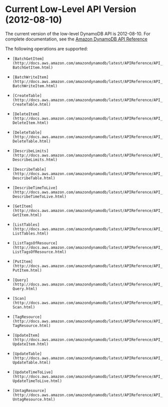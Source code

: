 # Current Low\-Level API Version \(2012\-08\-10\)<a name="Appendix.CurrentAPI"></a>

The current version of the low\-level DynamoDB API is 2012\-08\-10\. For complete documentation, see the [Amazon DynamoDB API Reference](http://docs.aws.amazon.com/amazondynamodb/latest/APIReference/)

The following operations are supported:

+ `[BatchGetItem](http://docs.aws.amazon.com/amazondynamodb/latest/APIReference/API_BatchGetItem.html)`

+ `[BatchWriteItem](http://docs.aws.amazon.com/amazondynamodb/latest/APIReference/API_BatchWriteItem.html)`

+ `[CreateTable](http://docs.aws.amazon.com/amazondynamodb/latest/APIReference/API_CreateTable.html)`

+ `[DeleteItem](http://docs.aws.amazon.com/amazondynamodb/latest/APIReference/API_DeleteItem.html)`

+ `[DeleteTable](http://docs.aws.amazon.com/amazondynamodb/latest/APIReference/API_DeleteTable.html)`

+ `[DescribeLimits](http://docs.aws.amazon.com/amazondynamodb/latest/APIReference/API_DescribeLimits.html)`

+ `[DescribeTable](http://docs.aws.amazon.com/amazondynamodb/latest/APIReference/API_DescribeTable.html)`

+ `[DescribeTimeToLive](http://docs.aws.amazon.com/amazondynamodb/latest/APIReference/API_DescribeTimeToLive.html)`

+ `[GetItem](http://docs.aws.amazon.com/amazondynamodb/latest/APIReference/API_GetItem.html)`

+ `[ListTables](http://docs.aws.amazon.com/amazondynamodb/latest/APIReference/API_ListTables.html)`

+ `[ListTagsOfResource](http://docs.aws.amazon.com/amazondynamodb/latest/APIReference/API_ListTagsOfResource.html)`

+ `[PutItem](http://docs.aws.amazon.com/amazondynamodb/latest/APIReference/API_PutItem.html)`

+ `[Query](http://docs.aws.amazon.com/amazondynamodb/latest/APIReference/API_Query.html)`

+ `[Scan](http://docs.aws.amazon.com/amazondynamodb/latest/APIReference/API_Scan.html)`

+ `[TagResource](http://docs.aws.amazon.com/amazondynamodb/latest/APIReference/API_TagResource.html)`

+ `[UpdateItem](http://docs.aws.amazon.com/amazondynamodb/latest/APIReference/API_UpdateItem.html)`

+ `[UpdateTable](http://docs.aws.amazon.com/amazondynamodb/latest/APIReference/API_UpdateTable.html)`

+ `[UpdateTimeToLive](http://docs.aws.amazon.com/amazondynamodb/latest/APIReference/API_UpdateTimeToLive.html)`

+ `[UntagResource](http://docs.aws.amazon.com/amazondynamodb/latest/APIReference/API_UntagResource.html)`